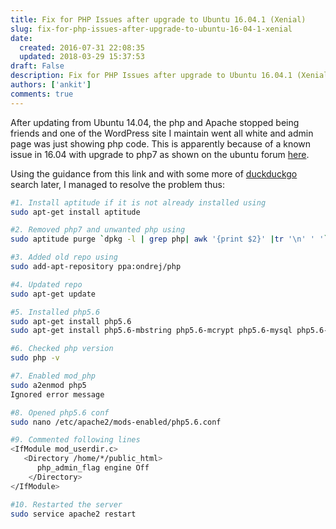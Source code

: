 ```yaml
---
title: Fix for PHP Issues after upgrade to Ubuntu 16.04.1 (Xenial)
slug: fix-for-php-issues-after-upgrade-to-ubuntu-16-04-1-xenial
date: 
  created: 2016-07-31 22:08:35
  updated: 2018-03-29 15:37:53
draft: False
description: Fix for PHP Issues after upgrade to Ubuntu 16.04.1 (Xenial)
authors: ['ankit']
comments: true
---
```

After updating from Ubuntu 14.04, the php and Apache stopped being friends and one of the WordPress site I maintain went all white and admin page was just showing php code.
This is apparently because of a known issue in 16.04 with upgrade to php7 as shown on the ubuntu forum [here](http://askubuntu.com/questions/756181/installing-php-5-6-on-xenial-16-04).

Using the guidance from this link and with some more of [duckduckgo](https://duckduckgo.com/) search later, I managed to resolve the problem thus:

<!-- more -->

```bash linenums="1"
#1. Install aptitude if it is not already installed using 
sudo apt-get install aptitude

#2. Removed php7 and unwanted php using
sudo aptitude purge `dpkg -l | grep php| awk '{print $2}' |tr '\n' ' '`

#3. Added old repo using
sudo add-apt-repository ppa:ondrej/php

#4. Updated repo
sudo apt-get update

#5. Installed php5.6
sudo apt-get install php5.6
sudo apt-get install php5.6-mbstring php5.6-mcrypt php5.6-mysql php5.6-xml php5.6-curl php5.6-gd php5.6-zip

#6. Checked php version
sudo php -v

#7. Enabled mod_php
sudo a2enmod php5
Ignored error message

#8. Opened php5.6 conf
sudo nano /etc/apache2/mods-enabled/php5.6.conf

#9. Commented following lines
<IfModule mod_userdir.c>
   <Directory /home/*/public_html>
      php_admin_flag engine Off
    </Directory>
</IfModule>

#10. Restarted the server
sudo service apache2 restart
```
